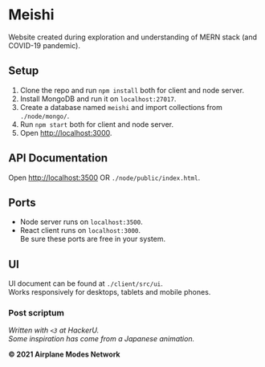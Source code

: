 # Meishi

Website created during exploration and understanding of MERN stack (and COVID-19 pandemic).

## Setup
1. Clone the repo and run `npm install` both for client and node server.
2. Install MongoDB and run it on `localhost:27017`.
3. Create a database named `meishi` and import collections from `./node/mongo/`.
4. Run `npm start` both for client and node server.
5. Open [http://localhost:3000](http://localhost:3000).

## API Documentation
Open [http://localhost:3500](http://localhost:3500) OR `./node/public/index.html`.

## Ports
* Node server runs on `localhost:3500`.
* React client runs on `localhost:3000`.  
Be sure these ports are free in your system.

## UI
UI document can be found at `./client/src/ui`.  
Works responsively for desktops, tablets and mobile phones.

### Post scriptum
_Written with `<3` at HackerU._  
_Some inspiration has come from a Japanese animation._



**© 2021 Airplane Modes Network**